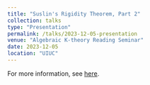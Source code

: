 ```yaml
---
title: "Suslin's Rigidity Theorem, Part 2"
collection: talks
type: "Presentation"
permalink: /talks/2023-12-05-presentation
venue: "Algebraic K-theory Reading Seminar"
date: 2023-12-05
location: "UIUC"
---
```


For more information, see [here](https://jiantongliu.github.io/597K/). 

